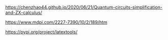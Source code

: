 
https://chenzhao44.github.io/2020/06/21/Quantum-circuits-simplification-and-ZX-calculus/ 

https://www.mdpi.com/2227-7390/10/2/189/htm

https://pypi.org/project/latextools/
